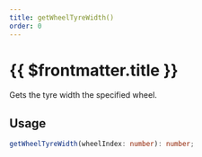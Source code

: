 ```yaml
---
title: getWheelTyreWidth()
order: 0
---
```


# {{ $frontmatter.title }}

Gets the tyre width the specified wheel.

## Usage

```ts
getWheelTyreWidth(wheelIndex: number): number;
```
